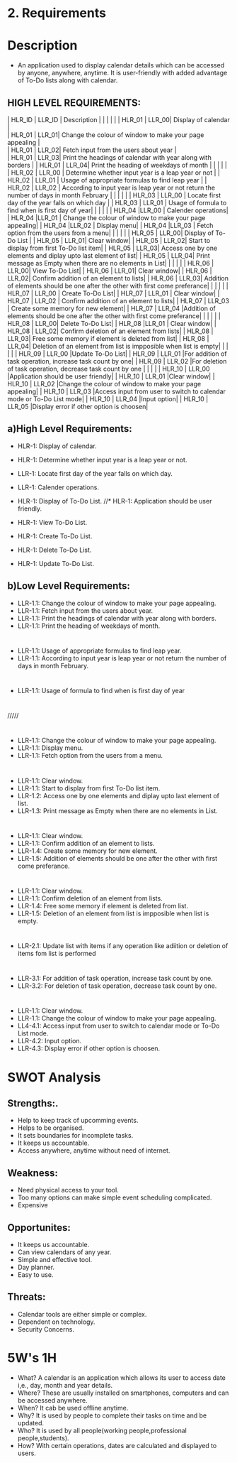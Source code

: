# 2. Requirements

# Description
* An application used to display calendar details which can be accessed by anyone, anywhere, anytime. It is user-friendly with added advantage of To-Do lists along with calendar.

## HIGH LEVEL REQUIREMENTS:
| HLR_ID | LLR_ID | Description  | 
|        |         |                                            |
| HLR_01 | LLR_00| Display of calendar |  
| HLR_01 | LLR_01| Change the colour of window to make your page appealing |  
| HLR_01 | LLR_02| Fetch input from the users about year |  
| HLR_01 | LLR_03| Print the headings of calendar with year along with borders | 
| HLR_01 | LLR_04| Print the heading of weekdays of month |
|        |         |                                            |
| HLR_02 | LLR_00 | Determine whether input year is a leap year or not | 
| HLR_02 | LLR_01 | Usage of appropriate formulas to find leap year |
| HLR_02 | LLR_02 | According to input year is leap year or not return the number of days in month February |
|        |         |                                            |
| HLR_03 | LLR_00 | Locate first day of the year falls on which day |
| HLR_03 | LLR_01 | Usage of formula to find when is first day of year|
|        |         |                                            | 
| HLR_04 |LLR_00 | Calender operations|
| HLR_04 |LLR_01 | Change the colour of window to make your page appealing|
| HLR_04 |LLR_02 | Display menu|
| HLR_04 |LLR_03 | Fetch option from the users from a menu|
|        |         |                                            |
| HLR_05 | LLR_00| Display of To-Do List |
| HLR_05 | LLR_01| Clear window|
| HLR_05 | LLR_02| Start to display from first To-Do list item|
| HLR_05 | LLR_03| Access one by one elements and diplay upto last element of list|
| HLR_05 | LLR_04| Print message as Empty when there are no elements in List|
|        |         |                                            | 
| HLR_06 | LLR_00| View To-Do List|
| HLR_06 | LLR_01| Clear window|
| HLR_06 | LLR_02| Confirm addition of an element to lists|
| HLR_06 | LLR_03| Addition of elements should be one after the other with first come preferance|
|        |         |                                            |
| HLR_07 | LLR_00 | Create To-Do List|
| HLR_07 | LLR_01 | Clear window|
| HLR_07 | LLR_02 | Confirm addition of an element to lists|
| HLR_07 | LLR_03 |  Create some memory for new element|
| HLR_07 | LLR_04 |Addition of elements should be one after the other with first come preferance|
|        |         |                                            |
| HLR_08 | LLR_00| Delete To-Do List|
| HLR_08 |LLR_01 | Clear window|
| HLR_08 | LLR_02|  Confirm deletion of an element from lists|
| HLR_08 | LLR_03| Free some memory if element is deleted from list|
| HLR_08 | LLR_04| Deletion of an element from list is impposible when list is empty|
|        |         |                                            |
| HLR_09 | LLR_00 |Update To-Do List|
| HLR_09 | LLR_01 |For addition of task operation, increase task count by one|
| HLR_09 | LLR_02 |For deletion of task operation, decrease task count by one
|        |         |                                            |
| HLR_10 | LLR_00 |Application should be user friendly|
| HLR_10 | LLR_01 |Clear window|
| HLR_10 | LLR_02 |Change the colour of window to make your page appealing|
| HLR_10 | LLR_03 |Access input from user to switch to calendar mode or To-Do List mode|
| HLR_10 | LLR_04 |Input option|
| HLR_10 | LLR_05 |Display error if other option is choosen|

## a)High Level Requirements:
* HLR-1: Display of calendar.
* HLR-1: Determine whether input year is a leap year or not.
* LLR-1: Locate first day of the year falls on which day.
* LLR-1: Calender operations.

* HLR-1: Display of To-Do List.
//* HLR-1: Application should be user friendly.
* HLR-1: View To-Do List.
* HLR-1: Create To-Do List.
* HLR-1: Delete To-Do List.
* HLR-1: Update To-Do List.

## b)Low Level Requirements:
- LLR-1.1: Change the colour of window to make your page appealing.
- LLR-1.1: Fetch input from the users about year.
- LLR-1.1: Print the headings of calendar with year along with borders.
- LLR-1.1: Print the heading of weekdays of month.
#
- LLR-1.1: Usage of appropriate formulas to find leap year.
- LLR-1.1: According to input year is leap year or not return the number of days in month February.
#
- LLR-1.1: Usage of formula to find when is first day of year
#
/////
#
- LLR-1.1: Change the colour of window to make your page appealing.
- LLR-1.1: Display menu.
- LLR-1.1: Fetch option from the users from a menu.
#
- LLR-1.1: Clear window.
- LLR-1.1: Start to display from first To-Do list item.
- LLR-1.2: Access one by one elements and diplay upto last element of list.
- LLR-1.3: Print message as Empty when there are no elements in List.
#
- LLR-1.1: Clear window.
- LLR-1.1: Confirm addition of an element to lists.
- LLR-1.4: Create some memory for new element.
- LLR-1.5: Addition of elements should be one after the other with first come preferance.
#
- LLR-1.1: Clear window.
- LLR-1.1: Confirm deletion of an element from lists.
- LLR-1.4: Free some memory if element is deleted from list.
- LLR-1.5: Deletion of an element from list is impposible when list is empty.
#
- LLR-2.1: Update list with items if any operation like adiition or deletion of items fom list is performed
#
- LLR-3.1: For addition of task operation, increase task count by one.
- LLR-3.2: For deletion of task operation, decrease task count by one.
#
- LLR-1.1: Clear window.
- LLR-1.1: Change the colour of window to make your page appealing.
- LL4-4.1: Access input from user to switch to calendar mode or To-Do List mode.
- LLR-4.2: Input option.
- LLR-4.3: Display error if other option is choosen.


# SWOT Analysis
## Strengths:.
* Help to keep track of upcomming events.
* Helps to be organised.
* It sets boundaries for incomplete tasks.
* It keeps us accountable.
* Access anywhere, anytime without need of internet.

## Weakness:
* Need physical access to your tool.
* Too many options can make simple event scheduling complicated.
* Expensive

## Opportunites:
* It keeps us accountable.
* Can view calendars of any year.
* Simple and effective tool.
* Day planner.
* Easy to use.

## Threats:
* Calendar tools are either simple or complex.
* Dependent on technology.
* Security Concerns.


# 5W's 1H
* What? 
  A calendar is an application which allows its user to access date i,e., day, month and year details.
* Where?
  These are usually installed on smartphones, computers and can be accessed anywhere.
* When?
  It cab be used offline anytime.
* Why?
  It is used by people to complete their tasks on time and be updated.
* Who?
  It is used by all people(working people,professional people,students).
* How?
  With certain operations, dates are calculated and displayed to users.
